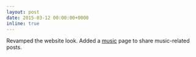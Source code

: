 ```yaml
---
layout: post
date: 2015-03-12 00:00:00+0000
inline: true
---
```


Revamped the website look. Added a [music](music) page to share music-related posts.


